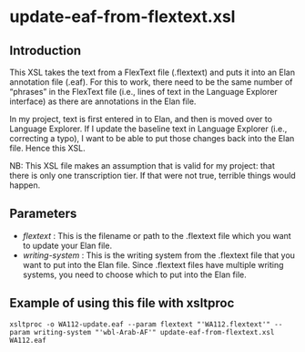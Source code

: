 # update-eaf-from-flextext.xsl

## Introduction
This XSL takes the text from a FlexText file (.flextext) and puts it into an Elan annotation file (.eaf). For this to work, there need to be the same number of “phrases” in the FlexText file (i.e., lines of text in the Language Explorer interface) as there are annotations in the Elan file.

In my project, text is first entered in to Elan, and then is moved over to Language Explorer. If I update the baseline text in Language Explorer (i.e., correcting a typo), I want to be able to put those changes back into the Elan file. Hence this XSL.

NB: This XSL file makes an assumption that is valid for my project: that there is only one transcription tier. If that were not true, terrible things would happen.

## Parameters
- _flextext_ : This is the filename or path to the .flextext file which you want to update your Elan file.
- _writing-system_ : This is the writing system from the .flextext file that you want to put into the Elan file. Since .flextext files have multiple writing systems, you need to choose which to put into the Elan file. 

## Example of using this file with xsltproc
```
xsltproc -o WA112-update.eaf --param flextext "'WA112.flextext'" --param writing-system "'wbl-Arab-AF'" update-eaf-from-flextext.xsl WA112.eaf
```
